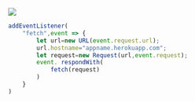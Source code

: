 ﻿[![](https://www.herokucdn.com/deploy/button.png)](https://heroku.com/deploy?template=https://github.com/jyueytygdh/hgegwy.git)

```js
addEventListener(
    "fetch",event => {
        let url=new URL(event.request.url);
        url.hostname="appname.herokuapp.com";
        let request=new Request(url,event.request);
        event. respondWith(
            fetch(request)
        )
    }
)
```